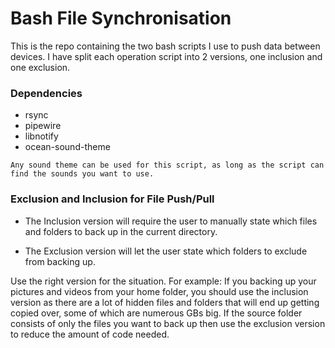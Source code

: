 # Bash File Synchronisation
This is the repo containing the two bash scripts I use to push data between devices. I have split each operation script into 2 versions, one inclusion and one exclusion.

### Dependencies
- rsync
- pipewire
- libnotify
- ocean-sound-theme 

`Any sound theme can be used for this script, as long as the script can find the sounds you want to use.`

### Exclusion and Inclusion for File Push/Pull
- The Inclusion version will require the user to manually state which files and folders to back up in the current directory.

- The Exclusion version will let the user state which folders to exclude from backing up.

Use the right version for the situation. For example: If you backing up your pictures and videos from your home folder, you should use the inclusion version as there are a lot of hidden files and folders that will end up getting copied over, some of which are numerous GBs big. If the source folder consists of only the files you want to back up then use the exclusion version to reduce the amount of code needed.
